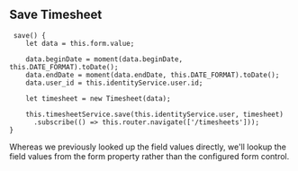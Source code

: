 ## Save Timesheet

```
 save() {
    let data = this.form.value;

    data.beginDate = moment(data.beginDate, this.DATE_FORMAT).toDate();
    data.endDate = moment(data.endDate, this.DATE_FORMAT).toDate();
    data.user_id = this.identityService.user.id;

    let timesheet = new Timesheet(data);

    this.timesheetService.save(this.identityService.user, timesheet)
      .subscribe(() => this.router.navigate(['/timesheets']));
}
```

<aside class="notes">
Whereas we previously looked up the field values directly, we'll lookup the field values from the form property rather 
than the configured form control.
</aside>
